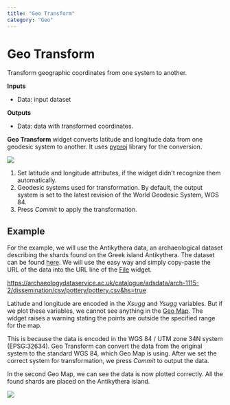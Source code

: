 ```yaml
---
title: "Geo Transform"
category: "Geo"
---
```

Geo Transform
=============

Transform geographic coordinates from one system to another.

**Inputs**

- Data: input dataset

**Outputs**

- Data: data with transformed coordinates.

**Geo Transform** widget converts latitude and longitude data from one geodesic system to another. It uses [pyproj](https://pyproj4.github.io/pyproj/stable/) library for the conversion.

![](../images/GeoTransform.png)

1. Set latitude and longitude attributes, if the widget didn't recognize them automatically.
2. Geodesic systems used for transformation. By default, the output system is set to the latest revision of the World Geodesic System, WGS 84.
3. Press *Commit* to apply the transformation.

Example
-------

For the example, we will use the Antikythera data, an archaeological dataset describing the shards found on the Greek island Antikythera. The dataset can be found [here](https://archaeologydataservice.ac.uk/catalogue/adsdata/arch-1115-2/dissemination/csv/pottery/pottery.csv&hs=true). We will use the easy way and simply copy-paste the URL of the data into the URL line of the [File](https://orangedatamining.com/widget-catalog/data/file/) widget.

https://archaeologydataservice.ac.uk/catalogue/adsdata/arch-1115-2/dissemination/csv/pottery/pottery.csv&hs=true

Latitude and longitude are encoded in the *Xsugg* and *Ysugg* variables. But if we plot these variables, we cannot see anything in the [Geo Map](../geomap/). The widget raises a warning stating the points are outside the specified range for the map.

This is because the data is encoded in the WGS 84 / UTM zone 34N system (EPSG:32634). Geo Transform can convert the data from the original system to the standard WGS 84, which Geo Map is using. After we set the correct system for transformation, we press *Commit* to output the data.

In the second Geo Map, we can see the data is now plotted correctly. All the found shards are placed on the Antikythera island.

![](../images/GeoTransform-Example.png)

